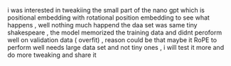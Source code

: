 i  was interested in tweakiing the small part of the nano gpt which is positional embedding with rotational position embedding to see what happens , well nothing much happend the daa set was same  tiny shakespeare , the model memorized the training data and didnt peroform well on validation data ( overfit) , 
reason could be that maybe it RoPE to perform well needs large data set and not tiny ones , i will test it more and do more tweaking and share it
